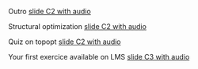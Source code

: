 Outro [slide C2 with audio](https://app.amanote.com/note-taking/document/c64d3f3f-a4ce-4006-90e6-99493675e117)

Structural optimization [slide C2 with audio](https://app.amanote.com/note-taking/document/81a33d56-ed3e-40e6-bc78-da19d4f3f8c4)

Quiz on topopt [slide C2 with audio](https://app.amanote.com/note-taking/document/c33a7289-56a5-4fb7-aa6f-549646209da8)

Your first exercice available on LMS [slide C3 with audio](https://app.amanote.com/note-taking/document/90346056-005e-46a1-95c5-cf346eb28692)
